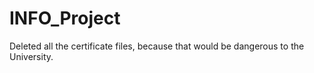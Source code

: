 # INFO_Project
Deleted all the certificate files, because that would be dangerous to the University.
